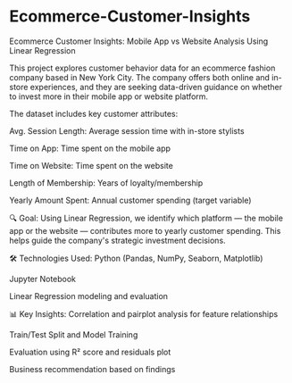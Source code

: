 # Ecommerce-Customer-Insights 
Ecommerce Customer Insights: Mobile App vs Website Analysis Using Linear Regression

This project explores customer behavior data for an ecommerce fashion company based in New York City. The company offers both online and in-store experiences, and they are seeking data-driven guidance on whether to invest more in their mobile app or website platform.

The dataset includes key customer attributes:

Avg. Session Length: Average session time with in-store stylists

Time on App: Time spent on the mobile app

Time on Website: Time spent on the website

Length of Membership: Years of loyalty/membership

Yearly Amount Spent: Annual customer spending (target variable)

🔍 Goal:
Using Linear Regression, we identify which platform — the mobile app or the website — contributes more to yearly customer spending. This helps guide the company's strategic investment decisions.

🛠️ Technologies Used:
Python (Pandas, NumPy, Seaborn, Matplotlib)

Jupyter Notebook

Linear Regression modeling and evaluation

📊 Key Insights:
Correlation and pairplot analysis for feature relationships

Train/Test Split and Model Training

Evaluation using R² score and residuals plot

Business recommendation based on findings
